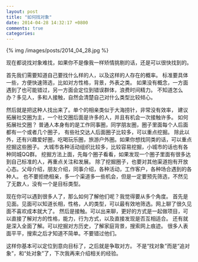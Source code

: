 ```yaml
---
layout: post
title: "如何找对象"
date: 2014-04-28 14:32:17 +0800
comments: true
categories: 
---
```


{% img /images/posts/2014_04_28.jpg %}

现在都说找对象难找，如果你不是像我一样矫情挑剔的话，还是可以很快找到的。

首先我们需要知道自己要找什么样的人，以及这样的人存在的概率。
标准要具体一些，方便快速筛选，比如对方性格，背景，外表之类。
如果没有概念，一方面遇到了也可能错过，另一方面会定位到错误群体，浪费时间精力。
不知道怎么办？多见人，多和人接触，自然会清楚自己对什么类型比较倾心。

然后就是把这种人找出来了。单个的相亲类似于大海捞针，非常没有效率，
建议拓展社交圈为主，一个社交圈后面是许多的人，并且有机会一次接触许多。
如何拓展社交圈？
普通人本身有的是工作同事圈，同学朋友圈，圈子里面每个人后面都有一个或者几个圈子，
有些社交达人后面圈子比较多，可以重点挖掘。
除此以外，还有兴趣爱好圈，吃喝玩乐圈，旅游户外圈。如果你想找同类的话，可以重点挖掘这些圈子。
大城市各种活动组织比较多，比较容易挖掘，小城市的话也有各种同城QQ群。
挖掘方法上面，先每个圈子看看，如果发现一个圈子里面有很多达到自己标准的人，再重点关注和发展。
除了挖掘圈子，也要对其他渠道抱有开放心态。父母介绍，朋友介绍，同事介绍，各种活动，工作客户，各种场合遇到的各种人。
也不要拒绝相亲，多一个渠道多一些机会，但是一定要预先筛选，不然见了无数人，没有一个是目标类型。

现在你可以遇到很多人了，那么如何了解他们呢？我觉得要从多个角度。
首先是见面。见面可以知道长相，性格，人的类型，可以最有效地筛选。网上聊了很久见面不喜欢成本就大了。
然后是接触。可以出来聊，更好的方式是一起做项目，可以直接了解对方的性格，能力，行为方式，以及直接发现是否互相适合。
还有就是深入全面了解。可以挖掘对方历史，了解家庭背景，搜索网上痕迹。
很多人表面平平，搜索之后才知道不简单。不要错过他们。

这样你基本可以定位到意向目标了，之后就是争取对方。
不是“找对象”而是“追对象”，和“处对象”了，下次我再来介绍相关的经验。


